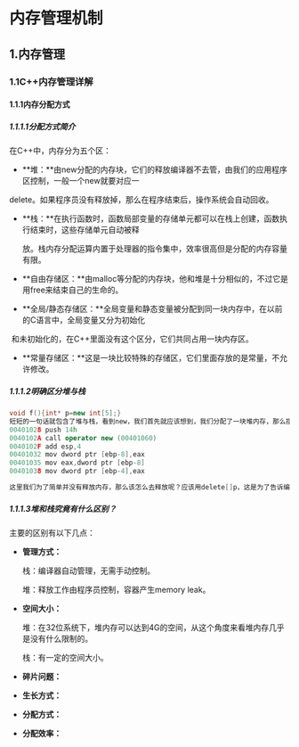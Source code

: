 # 内存管理机制

## 1.内存管理

### 1.1C++内存管理详解

#### 1.1.1内存分配方式

##### 1.1.1.1分配方式简介

在C++中，内存分为五个区：

- **堆：**由new分配的内存块，它们的释放编译器不去管，由我们的应用程序区控制，一般一个new就要对应一

​                 delete。如果程序员没有释放掉，那么在程序结束后，操作系统会自动回收。



- **栈：**在执行函数时，函数局部变量的存储单元都可以在栈上创建，函数执行结束时，这些存储单元自动被释

  ​        放。栈内存分配运算内置于处理器的指令集中，效率很高但是分配的内存容量有限。

  

- **自由存储区：**由malloc等分配的内存块，他和堆是十分相似的，不过它是用free来结束自己的生命的。



- **全局/静态存储区：**全局变量和静态变量被分配到同一块内存中，在以前的C语言中，全局变量又分为初始化

​                                         和未初始化的，在C++里面没有这个区分，它们共同占用一块内存区。



- **常量存储区：**这是一块比较特殊的存储区，它们里面存放的是常量，不允许修改。

##### 1.1.1.2明确区分堆与栈

```c++
void f(){int* p=new int[5];}
短短的一句话就包含了堆与栈，看到new，我们首先就应该想到，我们分配了一块堆内存，那么指针p呢？它分配的是一块栈内存，所以这句话的意思就是：在栈内存中存放了一个指向一块堆内存的指针p。在程序会先确定在堆中分配内存的大小，然后调用operator new分配内存，然后返回这块内存的首地址，放入栈中，它在VC6下的汇编代码如下：
00401028 push 14h
0040102A call operator new (00401060)
0040102F add esp,4
00401032 mov dword ptr [ebp-8],eax
00401035 mov eax,dword ptr [ebp-8]
00401038 mov dword ptr [ebp-4],eax

这里我们为了简单并没有释放内存，那么该怎么去释放呢？应该用delete[]p，这是为了告诉编辑器：我删除
```

##### 1.1.1.3堆和栈究竟有什么区别？

主要的区别有以下几点：

- **管理方式：**

  栈：编译器自动管理，无需手动控制。

  堆：释放工作由程序员控制，容器产生memory leak。



- **空间大小：**

  堆：在32位系统下，堆内存可以达到4G的空间，从这个角度来看堆内存几乎是没有什么限制的。

  栈：有一定的空间大小。



- **碎片问题：**



- **生长方式：**



- **分配方式：**



- **分配效率：**



